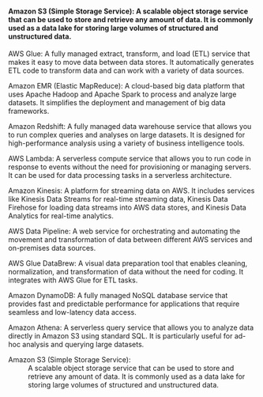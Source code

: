 #### Amazon S3 (Simple Storage Service): A scalable object storage service that can be used to store and retrieve any amount of data. It is commonly used as a data lake for storing large volumes of structured and unstructured data.

AWS Glue: A fully managed extract, transform, and load (ETL) service that makes it easy to move data between data stores. It automatically generates ETL code to transform data and can work with a variety of data sources.

Amazon EMR (Elastic MapReduce): A cloud-based big data platform that uses Apache Hadoop and Apache Spark to process and analyze large datasets. It simplifies the deployment and management of big data frameworks.

Amazon Redshift: A fully managed data warehouse service that allows you to run complex queries and analyses on large datasets. It is designed for high-performance analysis using a variety of business intelligence tools.

AWS Lambda: A serverless compute service that allows you to run code in response to events without the need for provisioning or managing servers. It can be used for data processing tasks in a serverless architecture.

Amazon Kinesis: A platform for streaming data on AWS. It includes services like Kinesis Data Streams for real-time streaming data, Kinesis Data Firehose for loading data streams into AWS data stores, and Kinesis Data Analytics for real-time analytics.

AWS Data Pipeline: A web service for orchestrating and automating the movement and transformation of data between different AWS services and on-premises data sources.

AWS Glue DataBrew: A visual data preparation tool that enables cleaning, normalization, and transformation of data without the need for coding. It integrates with AWS Glue for ETL tasks.

Amazon DynamoDB: A fully managed NoSQL database service that provides fast and predictable performance for applications that require seamless and low-latency data access.

Amazon Athena: A serverless query service that allows you to analyze data directly in Amazon S3 using standard SQL. It is particularly useful for ad-hoc analysis and querying large datasets.

<dl>
  <dt>Amazon S3 (Simple Storage Service):</dt>
  <dd>A scalable object storage service that can be used to store and retrieve any amount of data. It is commonly used as a data lake for storing large volumes of structured and unstructured data.</dd>
</dl>
